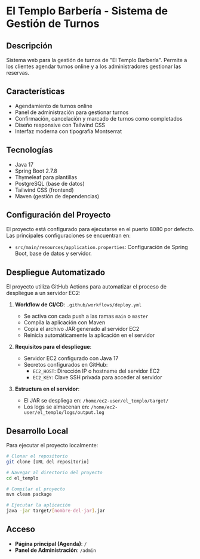 # El Templo Barbería - Sistema de Gestión de Turnos

## Descripción
Sistema web para la gestión de turnos de "El Templo Barbería". Permite a los clientes agendar turnos online y a los administradores gestionar las reservas.

## Características
- Agendamiento de turnos online
- Panel de administración para gestionar turnos
- Confirmación, cancelación y marcado de turnos como completados
- Diseño responsive con Tailwind CSS
- Interfaz moderna con tipografía Montserrat

## Tecnologías
- Java 17
- Spring Boot 2.7.8
- Thymeleaf para plantillas
- PostgreSQL (base de datos)
- Tailwind CSS (frontend)
- Maven (gestión de dependencias)

## Configuración del Proyecto
El proyecto está configurado para ejecutarse en el puerto 8080 por defecto. Las principales configuraciones se encuentran en:
- `src/main/resources/application.properties`: Configuración de Spring Boot, base de datos y servidor.

## Despliegue Automatizado
El proyecto utiliza GitHub Actions para automatizar el proceso de despliegue a un servidor EC2:

1. **Workflow de CI/CD**: `.github/workflows/deploy.yml`
   - Se activa con cada push a las ramas `main` o `master`
   - Compila la aplicación con Maven
   - Copia el archivo JAR generado al servidor EC2
   - Reinicia automáticamente la aplicación en el servidor

2. **Requisitos para el despliegue**:
   - Servidor EC2 configurado con Java 17
   - Secretos configurados en GitHub:
     - `EC2_HOST`: Dirección IP o hostname del servidor EC2
     - `EC2_KEY`: Clave SSH privada para acceder al servidor

3. **Estructura en el servidor**:
   - El JAR se despliega en: `/home/ec2-user/el_templo/target/`
   - Los logs se almacenan en: `/home/ec2-user/el_templo/logs/output.log`

## Desarrollo Local
Para ejecutar el proyecto localmente:

```bash
# Clonar el repositorio
git clone [URL del repositorio]

# Navegar al directorio del proyecto
cd el_templo

# Compilar el proyecto
mvn clean package

# Ejecutar la aplicación
java -jar target/[nombre-del-jar].jar
```

## Acceso
- **Página principal (Agenda)**: `/`
- **Panel de Administración**: `/admin`

